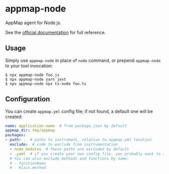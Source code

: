 # appmap-node

AppMap agent for Node.js.

See the [official documentation](https://appmap.io/docs/reference/appmap-node.html) for full reference.

## Usage

Simply use `appmap-node` in place of `node` command, or prepend `appmap-node` 
to your tool invocation:

    $ npx appmap-node foo.js
    $ npx appmap-node yarn jest
    $ npx appmap-node npx ts-node foo.ts

## Configuration

You can create `appmap.yml` config file; if not found, a default one will be created:

```yaml
name: application-name  # from package.json by default
appmap_dir: tmp/appmap
packages:
- path: .  # paths to instrument, relative to appmap.yml location
  exclude:  # code to exclude from instrumentation
  - node_modules  # these paths are excluded by default
  - .yaml  # if you create your own config file, you probably want to add them too
  # You can also exclude methods and functions by name:
  # - functionName
  # - Klass.method
```
